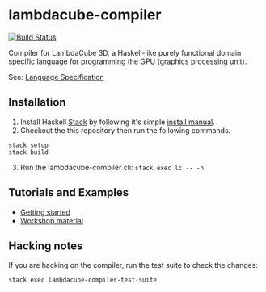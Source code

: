 # lambdacube-compiler

[![Build Status](https://travis-ci.org/lambdacube3d/lambdacube-compiler.svg?branch=master)](https://travis-ci.org/lambdacube3d/lambdacube-compiler)

Compiler for LambdaCube 3D, a Haskell-like purely functional domain specific language for programming the GPU (graphics processing unit).

See: [Language Specification](http://lambdacube3d.com/lang-specification)

## Installation

1. Install Haskell [Stack](http://www.haskellstack.org) by following it's simple [install manual](https://docs.haskellstack.org/en/stable/README/#how-to-install).
2. Checkout the this repository then run the following commands.
```
stack setup
stack build
```
3. Run the lambdacube-compiler cli: `stack exec lc -- -h`

## Tutorials and Examples

- [Getting started](http://lambdacube3d.com/getting-started)
- [Workshop material](https://github.com/csabahruska/lambdacube-workshop)

## Hacking notes

If you are hacking on the compiler, run the test suite to check the changes:

```
stack exec lambdacube-compiler-test-suite
```
